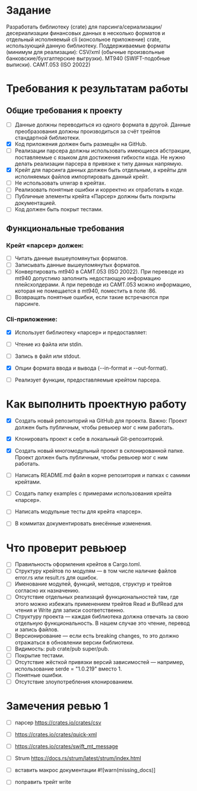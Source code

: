 


# Задание
Разработать библиотеку (crate) для парсинга/сериализации/десериализации финансовых данных в несколько форматов и отдельный исполняемый cli (консольное приложение) crate, использующий данную библиотеку.
Поддерживаемые форматы (минимум для реализации):
CSV/xml (обычные произвольные банковские/бухгалтерские выгрузки).
MT940 (SWIFT-подобные выписки).
CAMT.053 (ISO 20022)

# Требования к результатам работы
## Общие требования к проекту
- [ ] Данные должны переводиться из одного формата в другой. Данные преобразования должны производиться за счёт трейтов стандартной библиотеки.
- [x] Код приложения должен быть размещён на GitHub.
- [ ] Реализации парсера должны использовать имеющиеся абстракции, поставляемые с языком для достижения гибкости кода. Не нужно делать реализации парсера в привязке к типу данных напрямую.
- [x] Крейт для парсинга данных должен быть отдельным, а крейты для исполняемых файлов импортировать данный крейт.
- [ ] Не использовать unwrap в крейтах.
- [ ] Реализовать понятные ошибки и корректно их отработать в коде.
- [ ] Публичные элементы крейта «Парсер» должны быть покрыты документацией.
- [ ] Код должен быть покрыт тестами.

## Функциональные требования
### Крейт «парсер» должен:
- [ ] Читать данные вышеупомянутых форматов.
- [ ] Записывать данные вышеупомянутых форматов.
- [ ] Конвертировать mt940 в CAMT.053 (ISO 20022). При переводе из mt940 допустимо заполнить недостающую информацию плейсхолдерами. А при переводе из CAMT.053 можно информацию, которая не помещается в mt940, поместить в поле :86.
- [ ] Возвращать понятные ошибки, если такие встречаются при парсинге.
### Cli-приложение:
- [x] Использует библиотеку «парсер» и предоставляет:
- [ ] Чтение из файла или stdin.
- [ ] Запись в файл или stdout.
- [x] Опции формата ввода и вывода (--in-format и --out-format).
- [ ] Реализует функции, предоставляемые крейтом парсера.


# Как выполнить проектную работу

- [x] Создать новый репозиторий на GitHub для проекта. Важно: Проект должен быть публичным, чтобы ревьюер мог с ним работать.
- [x] Клонировать проект к себе в локальный Git-репозиторий.
- [x] Создать новый многомодульный проект в склонированной папке. Проект должен быть публичным, чтобы ревьюер мог с ним работать.
- [ ] Написать README.md файл в корне репозитория и папках с самими крейтами.
- [ ] Создать папку examples с примерами использования крейта «парсер».
- [ ] Написать модульные тесты для крейта «парсер».
- [ ] В коммитах документировать внесённые изменения.


# Что проверит ревьюер
- [ ] Правильность оформления крейтов в Cargo.toml.
- [ ] Структуру крейтов по модулям — в том числе наличие файлов error.rs или result.rs для ошибок.
- [ ] Именование модулей, функций, методов, структур и трейтов согласно их назначению.
- [ ] Отсутствие отдельных реализаций функциональностей там, где этого можно избежать применением трейтов Read и BufRead для чтения и Write для записи соответственно.
- [ ] Структуру проекта — каждая библиотека должна отвечать за свою отдельную функциональность. В нашем случае это чтение, перевод и запись файлов.
- [ ] Версионирование — если есть breaking changes, то это должно отражаться в обновлении версии библиотеки.
- [ ] Видимость: pub crate/pub super/pub.
- [ ] Покрытие тестами.
- [ ] Отсутствие жёсткой привязки версий зависимостей — например, использование serde = "1.0.219" вместо 1.
- [ ] Понятные ошибки.
- [ ] Отсутствие злоупотребления клонированием.

# Замечения ревью 1

- [ ] парсер https://crates.io/crates/csv
- [ ] https://crates.io/crates/quick-xml
- [ ] https://crates.io/crates/swift_mt_message

- [ ] Strum https://docs.rs/strum/latest/strum/index.html

- [ ] вставить макрос документации #![warn(missing_docs)]
- [ ] поправить трейт write